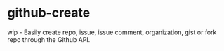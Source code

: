 # github-create
wip - Easily create repo, issue, issue comment, organization, gist or fork repo through the Github API.
